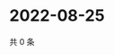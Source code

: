 # 2022-08-25

共 0 条

<!-- BEGIN WEIBO -->
<!-- 最后更新时间 Thu Aug 25 2022 05:14:21 GMT+0800 (China Standard Time) -->

<!-- END WEIBO -->
